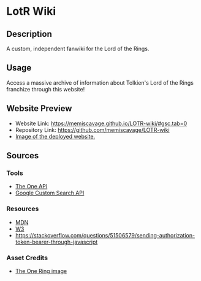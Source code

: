 # LotR Wiki
## Description 
A custom, independent fanwiki for the Lord of the Rings.
## Usage
Access a massive archive of information about Tolkien's Lord of the Rings franchize through this website!
## Website Preview
- Website Link: https://memiscavage.github.io/LOTR-wiki/#gsc.tab=0
- Repository Link: https://github.com/memiscavage/LOTR-wiki
- [Image of the deployed website.](./Homepage/assets/images/memiscavage.github.io_LOTR-wiki_screenshot.png)
## Sources
### Tools
- [The One API](https://the-one-api.dev/)
- [Google Custom Search API](https://developers.google.com/custom-search)
### Resources
- [MDN](https://developer.mozilla.org/en-US/)
- [W3](https://www.w3schools.com/)
- https://stackoverflow.com/questions/51506579/sending-authorization-token-bearer-through-javascript
### Asset Credits
- [The One Ring image](https://en.wikipedia.org/wiki/One_Ring#/media/File:One_Ring_Blender_Render.png)